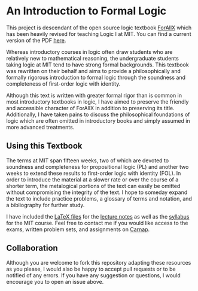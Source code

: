 # An Introduction to Formal Logic

This project is descendant of the open source logic textbook [ForAllX](https://www.fecundity.com/logic/) which has been heavily revised for teaching Logic I at MIT.
You can find a current version of the PDF [here](https://github.com/benbrastmckie/ForAllX/blob/master/forallx-mit.pdf).

Whereas introductory courses in logic often draw students who are relatively new to mathematical reasoning, the undergraduate students taking logic at MIT tend to have strong formal backgrounds.
This textbook was rewritten on their behalf and aims to provide a philosophically and formally rigorous introduction to formal logic through the soundness and completeness of first-order logic with identity.

Although this text is written with greater formal rigor than is common in most introductory textbooks in logic, I have aimed to preserve the friendly and accessible character of ForAllX in addition to preserving its title.
Additionally, I have taken pains to discuss the philosophical foundations of logic which are often omitted in introductory books and simply assumed in more advanced treatments.

## Using this Textbook

The terms at MIT span fifteen weeks, two of which are devoted to soundness and completeness for propositional logic (PL) and another two weeks to extend these results to first-order logic with identity (FOL).
In order to introduce the material at a slower rate or over the course of a shorter term, the metalogical portions of the text can easily be omitted without compromising the integrity of the text.
I hope to someday expand the text to include practice problems, a glossary of terms and notation, and a bibliography for further study.

I have included the [LaTeX files](https://github.com/benbrastmckie/ForAllX/tree/master/Lectures) for the [lecture notes](https://github.com/benbrastmckie/ForAllX/blob/master/Handouts/All_Handouts.pdf) as well as the [syllabus](https://github.com/benbrastmckie/ForAllX/blob/master/Syllabus/Syllabus.pdf) for the MIT course.
Feel free to contact me if you would like access to the exams, written problem sets, and assignments on [Carnap](https://carnap.io/).

## Collaboration

Although you are welcome to fork this repository adapting these resources as you please, I would also be happy to accept pull requests or to be notified of any errors.
If you have any suggestion or questions, I would encourage you to open an issue above.

